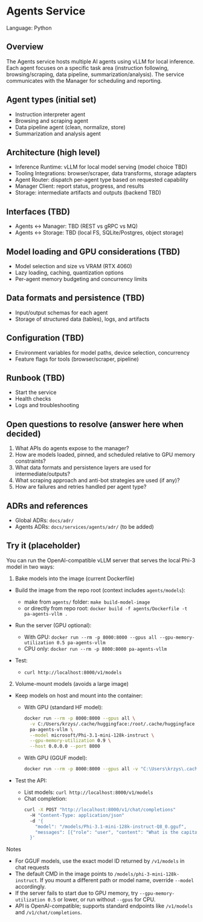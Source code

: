 # Agents Service

Language: Python

## Overview

The Agents service hosts multiple AI agents using vLLM for local inference. Each agent focuses on a specific task area (instruction following, browsing/scraping, data pipeline, summarization/analysis). The service communicates with the Manager for scheduling and reporting.

## Agent types (initial set)

- Instruction interpreter agent
- Browsing and scraping agent
- Data pipeline agent (clean, normalize, store)
- Summarization and analysis agent

## Architecture (high level)

- Inference Runtime: vLLM for local model serving (model choice TBD)
- Tooling Integrations: browser/scraper, data transforms, storage adapters
- Agent Router: dispatch per-agent type based on requested capability
- Manager Client: report status, progress, and results
- Storage: intermediate artifacts and outputs (backend TBD)

## Interfaces (TBD)

- Agents ↔ Manager: TBD (REST vs gRPC vs MQ)
- Agents ↔ Storage: TBD (local FS, SQLite/Postgres, object storage)

## Model loading and GPU considerations (TBD)

- Model selection and size vs VRAM (RTX 4060)
- Lazy loading, caching, quantization options
- Per-agent memory budgeting and concurrency limits

## Data formats and persistence (TBD)

- Input/output schemas for each agent
- Storage of structured data (tables), logs, and artifacts

## Configuration (TBD)

- Environment variables for model paths, device selection, concurrency
- Feature flags for tools (browser/scraper, pipeline)

## Runbook (TBD)

- Start the service
- Health checks
- Logs and troubleshooting

## Open questions to resolve (answer here when decided)

1. What APIs do agents expose to the manager?
2. How are models loaded, pinned, and scheduled relative to GPU memory constraints?
3. What data formats and persistence layers are used for intermediate/outputs?
4. What scraping approach and anti-bot strategies are used (if any)?
5. How are failures and retries handled per agent type?

## ADRs and references

- Global ADRs: `docs/adr/`
- Agents ADRs: `docs/services/agents/adr/` (to be added)

## Try it (placeholder)

You can run the OpenAI-compatible vLLM server that serves the local Phi-3 model in two ways:

1. Bake models into the image (current Dockerfile)

- Build the image from the repo root (context includes `agents/models`):

  - make from `agents/` folder: `make build-model-image`
  - or directly from repo root: `docker build -f agents/Dockerfile -t pa-agents-vllm .`

- Run the server (GPU optional):

  - With GPU: `docker run --rm -p 8000:8000 --gpus all --gpu-memory-utilization 0.5 pa-agents-vllm`
  - CPU only: `docker run --rm -p 8000:8000 pa-agents-vllm`

- Test:

  - `curl http://localhost:8000/v1/models`

2. Volume-mount models (avoids a large image)

- Keep models on host and mount into the container:

  - With GPU (standard HF model):

    ```bash
    docker run --rm -p 8000:8000 --gpus all \
      -v C:/Users/krzys/.cache/huggingface:/root/.cache/huggingface \
      pa-agents-vllm \
      --model microsoft/Phi-3.1-mini-128k-instruct \
      --gpu-memory-utilization 0.9 \
      --host 0.0.0.0 --port 8000
    ```

  - With GPU (GGUF model):
    ```bash
    docker run --rm -p 8000:8000 --gpus all -v "C:\Users\krzys\.cache\huggingface\hub\models--dphn--Dolphin3.0-Llama3.1-8B-GGUF\snapshots\be0be5e42b14c7b0052705d146a79a9e9ee8e6eb":/models pa-agents-vllm --model /models/Dolphin3.0-Llama3.1-8B-Q5_0.gguf --gpu-memory-utilization 0.85 --host 0.0.0.0 --port 8000 --max_num_batched_tokens 512 --max_num_seqs 1 --max_model_len 1024
    ```

- Test the API:
  - List models: `curl http://localhost:8000/v1/models`
  - Chat completion:
    ```bash
    curl -X POST "http://localhost:8000/v1/chat/completions"
      -H "Content-Type: application/json"
      -d '{
        "model": "/models/Phi-3.1-mini-128k-instruct-Q8_0.gguf",
        "messages": [{"role": "user", "content": "What is the capital of France?"}]
      }'
    ```

Notes

- For GGUF models, use the exact model ID returned by `/v1/models` in chat requests
- The default CMD in the image points to `/models/phi-3-mini-128k-instruct`. If you mount a different path or model name, override `--model` accordingly.
- If the server fails to start due to GPU memory, try `--gpu-memory-utilization 0.5` or lower, or run without `--gpus` for CPU.
- API is OpenAI-compatible; supports standard endpoints like `/v1/models` and `/v1/chat/completions`.
